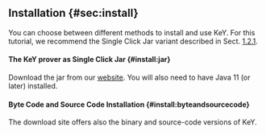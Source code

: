 ## Installation {#sec:install}

You can choose between different methods to install and use KeY. For
this tutorial, we recommend the Single Click Jar variant described in
Sect. [1.2.1](#install:jar).

#### The KeY prover as Single Click Jar {#install:jar}

Download the jar from our [website](http://www.key-project.org/download).
You will also need to have Java 11 (or later) installed.

#### Byte Code and Source Code Installation {#install:byteandsourcecode}

The download site offers also the binary and source-code versions of
KeY.

